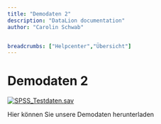 ```yaml
---
title: "Demodaten 2"
description: "DataLion documentation"
author: "Carolin Schwab"


breadcrumbs: ["Helpcenter","Übersicht"]
---
```


# Demodaten 2

[![SPSS_Testdaten.sav](/img/220758018.jpg)](attachments/220790785/220758018.sav)

Hier können Sie unsere Demodaten herunterladen
